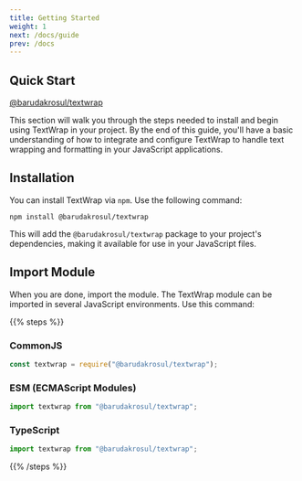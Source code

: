 ```yaml
---
title: Getting Started
weight: 1
next: /docs/guide
prev: /docs
---
```


## Quick Start

[@barudakrosul/textwrap](https://npm.im/barudakrosul/textwrap)

This section will walk you through the steps needed to install and begin using TextWrap in your project. By the end of this guide, you'll have a basic understanding of how to integrate and configure TextWrap to handle text wrapping and formatting in your JavaScript applications.

## Installation

You can install TextWrap via `npm`. Use the following command:

```shell
npm install @barudakrosul/textwrap
```

This will add the `@barudakrosul/textwrap` package to your project's dependencies, making it available for use in your JavaScript files.

## Import Module

When you are done, import the module. The TextWrap module can be imported in several JavaScript environments. Use this command:

{{% steps %}}

### CommonJS

```javascript
const textwrap = require("@barudakrosul/textwrap");
```

### ESM (ECMAScript Modules)

```javascript
import textwrap from "@barudakrosul/textwrap";
```

### TypeScript

```typescript
import textwrap from "@barudakrosul/textwrap";
```

{{% /steps %}}
